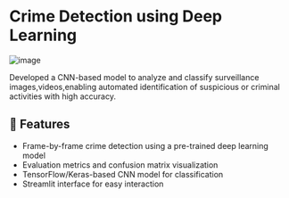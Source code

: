 # Crime Detection using Deep Learning
![image](https://github.com/user-attachments/assets/d903859c-2d3c-42d8-ac8d-221adea09b7e)



Developed a CNN-based model to analyze and classify surveillance images,videos,enabling automated identification of suspicious or criminal activities with high accuracy.

## 📌 Features
-  Frame-by-frame crime detection using a pre-trained deep learning model
-  Evaluation metrics and confusion matrix visualization
-  TensorFlow/Keras-based CNN model for classification
-  Streamlit interface for easy interaction
